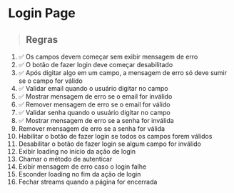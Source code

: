 # Login Page

> ## Regras
1. ✅ Os campos devem começar sem exibir mensagem de erro
2. ✅ O botão de fazer login deve começar desabilitado
3. ✅ Após digitar algo em um campo, a mensagem de erro só deve sumir se o campo for válido
4. ✅ Validar email quando o usuário digitar no campo
5. ✅ Mostrar mensagem de erro se o email for inválido
6. ✅ Remover mensagem de erro se o email for válido
7. ✅ Validar senha quando o usuário digitar no campo
8. ✅ Mostrar mensagem de erro se a senha for inválida
9. Remover mensagem de erro se a senha for válida
10. Habilitar o botão de fazer login se todos os campos forem válidos
11. Desabilitar o botão de fazer login se algum campo for inválido
12. Exibir loading no início da ação de login
13. Chamar o método de autenticar
14. Exibir mensagem de erro caso o login falhe
15. Esconder loading no fim da ação de login
16. Fechar streams quando a página for encerrada